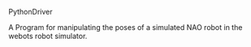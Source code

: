 PythonDriver

A Program for manipulating the poses of a simulated NAO robot in the webots robot simulator. 
